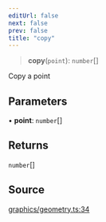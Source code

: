 ```yaml
---
editUrl: false
next: false
prev: false
title: "copy"
---
```


> **copy**(`point`): `number`[]

Copy a point

## Parameters

• **point**: `number`[]

## Returns

`number`[]

## Source

[graphics/geometry.ts:34](https://github.com/dgmjs/dgmjs/blob/c296d113d513e412f08f9016159ca40d11e704cd/packages/core/src/graphics/geometry.ts#L34)
